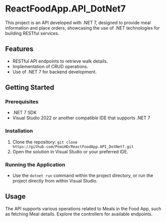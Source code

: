 # ReactFoodApp.API_DotNet7

This project is an API developed with .NET 7, designed to provide meal information and place orders, showcasing the use of .NET technologies for building RESTful services.

## Features

- RESTful API endpoints to retrieve walk details.
- Implementation of CRUD operations.
- Use of .NET 7 for backend development.

## Getting Started

### Prerequisites

- .NET 7 SDK
- Visual Studio 2022 or another compatible IDE that supports .NET 7

### Installation

1. Clone the repository:
```git clone https://github.com/PomiHD/ReactFoodApp.API_DotNet7.git ```
2. Open the solution in Visual Studio or your preferred IDE.

### Running the Application

- Use the `dotnet run` command within the project directory, or run the project directly from within Visual Studio.

## Usage

The API supports various operations related to Meals in the Food App, such as fetching Meal details. Explore the controllers for available endpoints.

